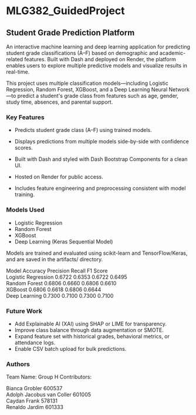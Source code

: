 # MLG382_GuidedProject
## Student Grade Prediction Platform
An interactive machine learning and deep learning application for predicting student grade classifications (A–F) based on demographic and academic-related features. Built with Dash and deployed on Render, the platform enables users to explore multiple predictive models and visualize results in real-time.


This project uses multiple classification models—including Logistic Regression, Random Forest, XGBoost, and a Deep Learning Neural Network—to predict a student's grade class from features such as age, gender, study time, absences, and parental support.

### Key Features
- Predicts student grade class (A–F) using trained models.

- Displays predictions from multiple models side-by-side with confidence scores.

- Built with Dash and styled with Dash Bootstrap Components for a clean UI.

- Hosted on Render for public access.

- Includes feature engineering and preprocessing consistent with model training.


### Models Used
- Logistic Regression
- Random Forest
- XGBoost
- Deep Learning (Keras Sequential Model)

Models are trained and evaluated using scikit-learn and TensorFlow/Keras, and are saved in the artifacts/ directory.

Model	Accuracy	Precision	Recall	F1 Score  
Logistic Regression	0.6722	0.6353	0.6722	0.6495  
Random Forest	0.6806	0.6660	0.6806	0.6610  
XGBoost	0.6806	0.6618	0.6806	0.6644  
Deep Learning	0.7300	0.7100	0.7300	0.7100  

### Future Work
- Add Explainable AI (XAI) using SHAP or LIME for transparency.
- Improve class balance through data augmentation or SMOTE.
- Expand feature set with historical grades, behavioral metrics, or attendance logs.
- Enable CSV batch upload for bulk predictions.

### Authors
Team Name: Group H
Contributors:

Bianca Grobler 600537  
Adolph Jacobus van Coller 601005  
Caydan Frank 578131  
Renaldo Jardim 601333  
